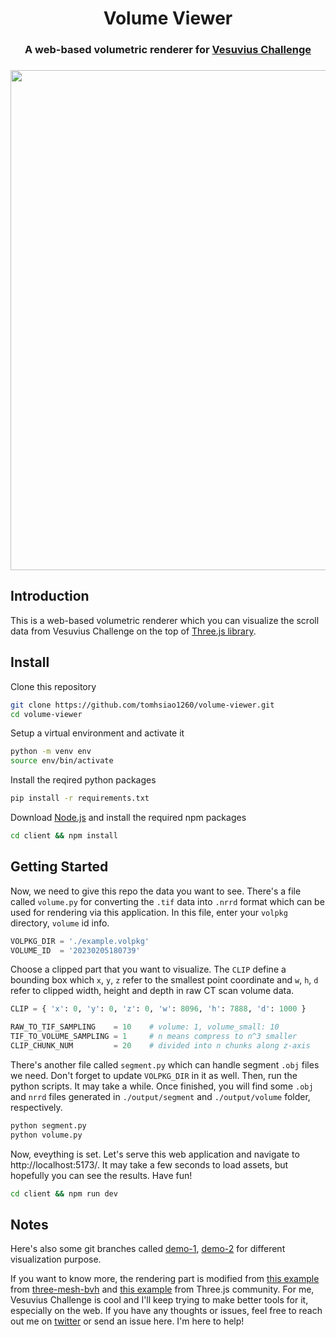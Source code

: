 <h1 align="center">Volume Viewer</h1>

<h3 align="center">
A web-based volumetric renderer for <a href="https://scrollprize.org/" target="_blank">Vesuvius Challenge</a>
<h3/>

<p align="center">
    <img src="https://github.com/tomhsiao1260/volume-viewer/assets/31985811/3e2572fd-8640-435a-bf13-7a48eb45973f" width="800px"/>
</p>

## Introduction

This is a web-based volumetric renderer which you can visualize the scroll data from Vesuvius Challenge on the top of [Three.js library](https://threejs.org/).

## Install

Clone this repository
```bash
git clone https://github.com/tomhsiao1260/volume-viewer.git
cd volume-viewer
```

Setup a virtual environment and activate it
```bash
python -m venv env
source env/bin/activate
```

Install the reqired python packages
```bash
pip install -r requirements.txt
```

Download [Node.js](https://nodejs.org/en/download/) and install the required npm packages
```bash
cd client && npm install
```

## Getting Started

Now, we need to give this repo the data you want to see. There's a file called `volume.py` for converting the `.tif` data into `.nrrd` format which can be used for rendering via this application. In this file, enter your `volpkg` directory, `volume` id info.

```python
VOLPKG_DIR = './example.volpkg'
VOLUME_ID  = '20230205180739'
```

Choose a clipped part that you want to visualize. The `CLIP` define a bounding box which `x`, `y`, `z` refer to the smallest point coordinate and `w`, `h`, `d` refer to clipped width, height and depth in raw CT scan volume data.

```python
CLIP = { 'x': 0, 'y': 0, 'z': 0, 'w': 8096, 'h': 7888, 'd': 1000 }

RAW_TO_TIF_SAMPLING    = 10    # volume: 1, volume_small: 10
TIF_TO_VOLUME_SAMPLING = 1     # n means compress to n^3 smaller
CLIP_CHUNK_NUM         = 20    # divided into n chunks along z-axis
```

There's another file called `segment.py` which can handle segment `.obj` files we need. Don't forget to update `VOLPKG_DIR` in it as well. Then, run the python scripts. It may take a while. Once finished, you will find some `.obj` and `nrrd` files generated in `./output/segment` and `./output/volume` folder, respectively.

```python
python segment.py
python volume.py
```

Now, eveything is set. Let's serve this web application and navigate to http://localhost:5173/. It may take a few seconds to load assets, but hopefully you can see the results. Have fun!

```bash
cd client && npm run dev
```

## Notes
    
Here's also some git branches called [demo-1](https://github.com/tomhsiao1260/volume-viewer/tree/demo-1), [demo-2](https://github.com/tomhsiao1260/volume-viewer/tree/demo-2) for different visualization purpose.

If you want to know more, the rendering part is modified from [this example](https://github.com/gkjohnson/three-mesh-bvh/blob/master/example/sdfGeneration.js) from [three-mesh-bvh](https://github.com/gkjohnson/three-mesh-bvh) and [this example](https://github.com/mrdoob/three.js/blob/master/examples/webgl2_materials_texture3d.html) from Three.js community. For me, Vesuvius Challenge is cool and I'll keep trying to make better tools for it, especially on the web. If you have any thoughts or issues, feel free to reach out me on [twitter](https://twitter.com/yaohsiao123) or send an issue here. I'm here to help!
